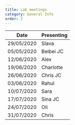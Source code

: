 ```yaml
---
title: Lab meetings
category: General Info
order: 2
---
```


| Date | Presenting |
|-|-|
| 29/05/2020 | Slava |
| 05/05/2020 | Beibei JC |
| 12/06/2020 | Alex |
| 19/06/2020 | Charlotte |
| 26/06/2020 | Chris JC |
| 03/06/2020 | Rahul |
| 10/07/2020 | Sara |
| 17/07/2020 | Sina JC |
| 24/07/2020 | Oli |
| 31/07/2020 | Chris |
